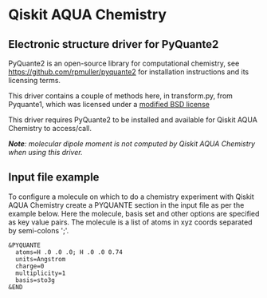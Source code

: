 # Qiskit AQUA Chemistry

## Electronic structure driver for PyQuante2

PyQuante2 is an open-source library for computational chemistry, see https://github.com/rpmuller/pyquante2 for
installation instructions and its licensing terms. 

This driver contains a couple of methods here, in transform.py, from Pyquante1, which was licensed under a
[modified BSD license](./LICENSE.txt) 

This driver requires PyQuante2 to be installed and available for Qiskit AQUA Chemistry to access/call.

_**Note**: molecular dipole moment is not computed by Qiskit AQUA Chemistry when using this driver._

## Input file example
To configure a molecule on which to do a chemistry experiment with Qiskit AQUA Chemistry create a PYQUANTE section
in the input file as per the example below. Here the molecule, basis set and other options are specified as
key value pairs. The molecule is a list of atoms in xyz coords separated by semi-colons ';'.  
```
&PYQUANTE
  atoms=H .0 .0 .0; H .0 .0 0.74
  units=Angstrom
  charge=0
  multiplicity=1
  basis=sto3g
&END
```
